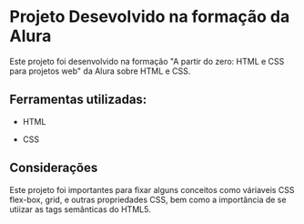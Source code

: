 
# Projeto Desevolvido na formação da Alura

Este projeto foi desenvolvido na formação "A partir do zero: HTML e CSS para projetos web" da Alura sobre HTML e CSS.



 ## Ferramentas utilizadas:

* HTML

* CSS


## Considerações
Este projeto foi importantes para fixar alguns conceitos como váriaveis CSS flex-box, grid, e outras propriedades CSS, bem como a importância de se utiizar as tags semânticas do HTML5.